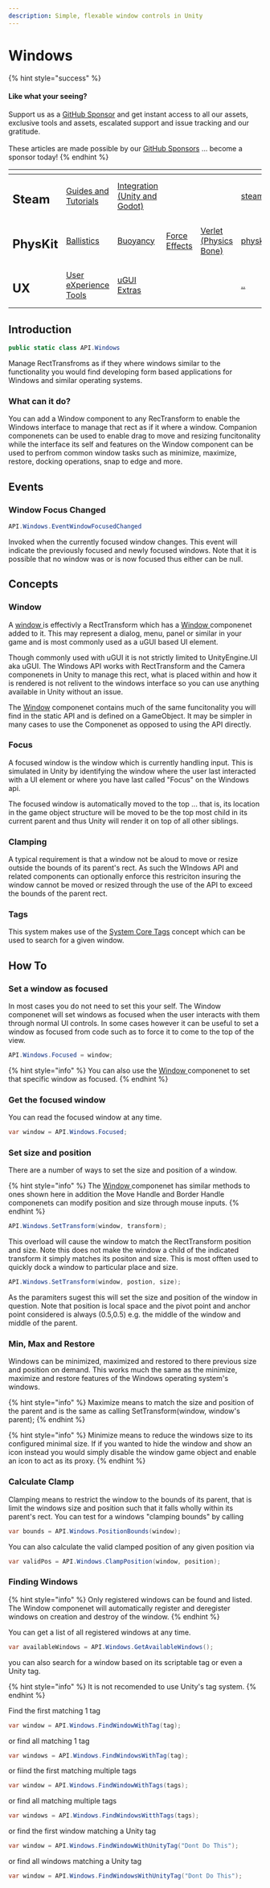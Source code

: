 ```yaml
---
description: Simple, flexable window controls in Unity
---
```


# Windows

{% hint style="success" %}
#### Like what your seeing?

Support us as a [GitHub Sponsor](../../../become-a-sponsor/) and get instant access to all our assets, exclusive tools and assets, escalated support and issue tracking and our gratitude.\
\
These articles are made possible by our [GitHub Sponsors](../../../become-a-sponsor/) ... become a sponsor today!
{% endhint %}

<table data-view="cards"><thead><tr><th></th><th></th><th></th><th></th><th></th><th data-hidden data-card-target data-type="content-ref"></th><th data-hidden data-card-cover data-type="files"></th></tr></thead><tbody><tr><td><h2>Steam</h2></td><td><a href="../../../company/steam/">Guides and Tutorials</a></td><td><a href="../../steamworks/">Integration (Unity and Godot)</a></td><td></td><td></td><td><a href="../../../company/steam/">steam</a></td><td><a href="../../../.gitbook/assets/Steamworks Card.png">Steamworks Card.png</a></td></tr><tr><td><h2>PhysKit</h2></td><td><a href="../../physkit/sample-scenes/fantasy-style-ballistic-simulation.md">Ballistics</a></td><td><a href="../../physkit/sample-scenes/1-buoyancy-example.md">Buoyancy</a></td><td><a href="../../physkit/sample-scenes/1-force-effect-fields.md">Force Effects</a></td><td><a href="../../physkit/sample-scenes/2-verlet-spring-skinned-mesh.md">Verlet (Physics Bone)</a></td><td><a href="../../physkit/">physkit</a></td><td><a href="../../../.gitbook/assets/PhysKit Card.png">PhysKit Card.png</a></td></tr><tr><td><h2>UX</h2></td><td><a href="../learning/core-concepts/">User eXperience Tools</a></td><td><a href="../learning/ugui-extras/">uGUI Extras</a></td><td></td><td></td><td><a href="../">..</a></td><td><a href="../../../.gitbook/assets/Splash Screen (1).png">Splash Screen (1).png</a></td></tr></tbody></table>

## Introduction

```csharp
public static class API.Windows
```

Manage RectTransfroms as if they where windows similar to the functionality you would find developing form based applications for Windows and similar operating systems.

### What can it do?

You can add a Window component to any RecTransform to enable the Windows interface to manage that rect as if it where a window. Companion componenets can be used to enable drag to move and resizing funcitonality while the interface its self and features on the Window component can be used to perfrom common window tasks such as minimize, maximize, restore, docking operations, snap to edge and more.

## Events

### Window Focus Changed

```csharp
API.Windows.EventWindowFocusedChanged
```

Invoked when the currently focused window changes. This event will indicate the previously focused and newly focused windows. Note that it is possible that no window was or is now focused thus either can be null.

## Concepts

### Window

A [window ](../components/window.md)is effectivly a RectTransform which has a [Window ](../components/window.md)componenet added to it. This may represent a dialog, menu, panel or similar in your game and is most commonly used as a uGUI based UI element.&#x20;

Though commonly used with uGUI it is not strictly limited to UnityEngine.UI aka uGUI. The Windows API works with RectTransform and the Camera componenets in Unity to manage this rect, what is placed within and how it is rendered is not relivent to the windows interface so you can use anything available in Unity without an issue.

The [Window](../components/window.md) componenet contains much of the same funcitonality you will find in the static API and is defined on a GameObject. It may be simpler in many cases to use the Componenet as opposed to using the API directly.&#x20;

### Focus

A focused window is the window which is currently handling input. This is simulated in Unity by identifying the window where the user last interacted with a UI element or where you have last called "Focus" on the Windows api.

The focused window is automatically moved to the top ... that is, its location in the game object structure will be moved to be the top most child in its current parent and thus Unity will render it on top of all other siblings.

### Clamping

A typical requirement is that a window not be aloud to move or resize outside the bounds of its parent's rect. As such the WIndows API and related components can optionally enforce this restriciton insuring the window cannot be moved or resized through the use of the API to exceed the bounds of the parent rect.

### Tags

This system makes use of the [System Core Tags](../../system-core/scriptable-tags.md) concept which can be used to search for a given window.

## How To

### Set a window as focused

In most cases you do not need to set this your self. The Window componenet will set windows as focused when the user interacts with them through normal UI controls. In some cases however it can be useful to set a window as focused from code such as to force it to come to the top of the view.

```csharp
API.Windows.Focused = window;
```

{% hint style="info" %}
You can also use the [Window ](../components/window.md)componenet to set that specific window as focused.
{% endhint %}

### Get the focused window

You can read the focused window at any time.

```csharp
var window = API.Windows.Focused;
```

### Set size and position

There are a number of ways to set the size and position of a window.

{% hint style="info" %}
The [Window ](../components/window.md)componenet has similar methods to ones shown here in addition the Move Handle and Border Handle componenets can modify position and size through mouse inputs.
{% endhint %}

```csharp
API.Windows.SetTransform(window, transform);
```

This overload will cause the window to match the RectTransform position and size. Note this does not make the window a child of the indicated transform it simply matches its positon and size. This is most offten used to quickly dock a window to particular place and size.

```csharp
API.Windows.SetTransform(window, postion, size);
```

As the paramiters sugest this will set the size and position of the window in question. Note that position is local space and the pivot point and anchor point considered is always (0.5,0.5) e.g. the middle of the window and middle of the parent.&#x20;

### Min, Max and Restore

Windows can be minimized, maximized and restored to there previous size and position on demand. This works much the same as the minimize, maximize and restore features of the Windows operating system's windows.&#x20;

{% hint style="info" %}
Maximize means to match the size and position of the parent and is the same as calling SetTransform(window, window's parent);
{% endhint %}

{% hint style="info" %}
Minimize means to reduce the windows size to its configured minimal size. If if you wanted to hide the window and show an icon instead you would simply disable the window game object and enable an icon to act as its proxy.
{% endhint %}

### Calculate Clamp

Clamping means to restrict the window to the bounds of its parent, that is limit the windows size and position such that it falls wholly within its parent's rect. You can test for a windows "clamping bounds" by calling

```csharp
var bounds = API.Windows.PositionBounds(window);
```

You can also calculate the valid clamped position of any given position via

```csharp
var validPos = API.Windows.ClampPosition(window, position);
```

### Finding Windows

{% hint style="info" %}
Only registered windows can be found and listed. The Window componenet will automatically register and deregister windows on creation and destroy of the window.
{% endhint %}

You can get a list of all registered windows at any time.

```csharp
var availableWindows = API.Windows.GetAvailableWindows();
```

you can also search for a window based on its scriptable tag or even a Unity tag.

{% hint style="info" %}
It is not recomended to use Unity's tag system.
{% endhint %}

Find the first matching 1 tag

```csharp
var window = API.Windows.FindWindowWithTag(tag);
```

or find all matching 1 tag

```csharp
var windows = API.Windows.FindWindowsWithTag(tag);
```

or fiind the first matching multiple tags

```csharp
var window = API.Windows.FindWindowWithTags(tags);
```

or find all matching multiple tags

```csharp
var windows = API.Windows.FindWindowsWitthTags(tags);
```

or find the first window matching a Unity tag

```csharp
var window = API.Windows.FindWindowWithUnityTag("Dont Do This");
```

or find all windows matching a Unity tag

```csharp
var window = API.Windows.FindWindowsWithUnityTag("Dont Do This");
```

